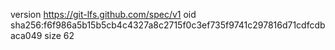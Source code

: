 version https://git-lfs.github.com/spec/v1
oid sha256:f6f986a5b15b5cb4c4327a8c2715f0c3ef735f9741c297816d71cdfcdbaca049
size 62
